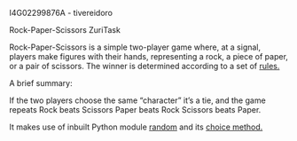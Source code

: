 I4G02299876A - tivereidoro

Rock-Paper-Scissors ZuriTask

Rock-Paper-Scissors is a simple two-player game where, at a signal, players make figures with their hands, representing a rock, a piece of paper, or a pair of scissors. The winner is determined according to a set of <a href="https://en.wikipedia.org/wiki/Rock_paper_scissors" target="_blank">rules.</a>

A brief summary:

If the two players choose the same “character” it’s a tie, and the game repeats
Rock beats Scissors
Paper beats Rock
Scissors beats Paper.

It makes use of inbuilt Python module <a href="ttps://www.w3schools.com/python/module_random.asp" target="_blank">random</a> and its <a href="https://pynative.com/python-random-choice/" target="_blank">choice method.</a>
